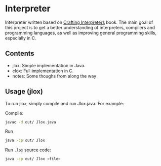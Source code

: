 # Interpreter

Interpreter written based on [Crafting Interpreters](https://craftinginterpreters.com/introduction.html) book. The main goal of this project is to get a better understanding of interpreters, compilers and programming languages, as well as improving general programming skills, especially in C.

## Contents

- jlox: Simple implementation in Java.
- clox: Full implementation in C.
- notes: Some thoughs from along the way

## Usage (jlox)

To run jlox, simply compile and run Jlox.java. For example:

Compile:
```sh
javac -d out/ Jlox.java
```

Run
```sh
java -cp out/ Jlox
```

Run `.lox` source code:
```sh
java -cp out/ Jlox <file>
```


